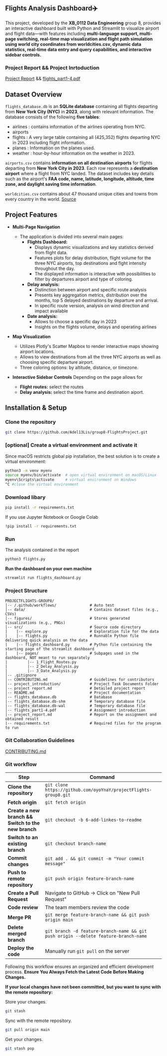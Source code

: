 
## Flights Analysis Dashboard✈️
This project, developed by the **XB_0112 Data Engineering** group 8, provides an interactive dashboard built with Python and Streamlit to visualize airport and flight data—with features including **multi-language support, multi-page switching, real-time map visualization and flight path simulation using world city coordinates from worldcities.csv, dynamic data statistics, real-time data entry and query capabilities, and interactive sidebar controls.**
### Project Report && Project Inrtoduction
[Project Report](project%20report.md) && [flights_part1-4.pdf](flights_part1-4.pdf) 

## Dataset Overview
`flights_database.db` is an **SQLite database** containing all flights departing from **New York City (NYC)** in **2023**, along with relevant information. The database consists of the following **five tables**: 
* airlines : contains information of the airlines operating from NYC.
* airports
* flights : A very large table containing all (425,352) flights departing NYC in
2023 including flight information.
* planes : Information on the planes used.
* weather : hour-by-hour information on the weather in 2023.

`airports.csv` contains **information on all destination airports** for flights departing from **New York City in 2023**. Each row represents a **destination airport** where a flight from NYC landed. The dataset includes key details such as the airport's **FAA code, name, latitude, longitude, altitude, time zone, and daylight saving time information**.

`worldcities.csv` contains about 47 thousand unique cities and towns from every country in the world. [Source](https://simplemaps.com/data/world-cities)


## Project Features


- **Multi-Page Navigation**
  - The application is divided into several main pages:
    - **Flights Dashboard:**  
      - Displays dynamic visualizations and key statistics derived from flight data.
      - Features plots for delay distribution, flight volume for the three NYC airports, top destinations and flght intensity throughout the day.
      - The displayed information is interactive with possibilities to filter by departures airport and type of coloring.
    - **Delay analysis:**
      - Distinction between airport and specific route analysis
      - Presents key aggregation metrics, distribution over the months, top 5 delayed destinations by departure and arrival.
      - In specific route version, analysis on wind direction and impact available
    - **Date analysis:**  
      - Allows to choose a specific day in 2023
      - Insights on the flights volume, delays and operating airlines

- **Map Visualization**
  - Utilizes Plotly's Scatter Mapbox to render interactive maps showing airport locations.
  - Allows to view destinations from all the three NYC airports as well as choosing specific departure airport.
  - Three coloring options: by altitude, distance, or timezone.

- **Interactive Sidebar Controls**
  Depending on the page allows for
  - **Flight routes:** select the routes
  - **Delay analysis:** select the time frame and destination aiport.
      
## Installation & Setup
### Clone the repository
```bash
git clone https://github.com/Adel13Lis/group8-FlightsProject.git
```

### [optional] Create a virtual environment and activate it
Since macOS restricts global pip installation, the best solution is to create a virtual environment:
```bash
python3 -m venv myenv
source myenv/bin/activate  # open virtual environment on macOS/Linux
myenv\Scripts\activate     # virtual environment on Windows
^C #close the virtual environment
```

### Download libary
```bash
pip install -r requirements.txt
```
If you use Jupyter Notebook or Google Colab
```bash
!pip install -r requirements.txt
```
### Run
The analysis contained in the report
```bash
python3 flights.py
```
**Run the dashboard on your own machine**
```bash
streamlit run flights_dashboard.py
```

### Project Structure
```
PROJECTFLIGHTS-GROUP8/
|-- /.github/workflows/               # Auto test
│-- data/                             # Contains dataset files (e.g., CSVs)
│-- figures/                          # Stores generated visualizations (e.g., PNGs)
│-- src/                              # Source code directory
|    |-- explore.py                   # Exploration file for the data
|    |-- flights.py                   # Runnable Python file delivering quick analysis on the data
|    |-- flights_dashboard.py         # Python file containing the starting page of the streamlit dashboard
|    |-- pages/                       # Subpages used in the dashboard, NOT meant to run separately
|         |-- 1_Flight_Routes.py      
|         |-- 2_Delay_Analysis.py
|         |-- 3_Date_Analysis.py
│-- .gitignore            
│-- CONTRIBUTING.md                   # Guidelines for contributors
│-- project_introduction/             # Project Task Documents Folder
│-- project report.md                 # Detailed project report
│-- README.md                         # Project documentation
│-- flights_database.db               # Database
|-- flights_database.db-shm           # Temporary database file
|-- flights_database.db-wal           # Temporary database file
│-- flights_part1-4.pdf               # Assignment introduction
|-- project_report.md                 # Report on the assignment and obtained result
|-- requirements.txt                  # Required files for the program to run
```
### Git Collaboration Guidelines
[CONTRIBUTING.md](CONTRIBUTING.md)

### Git workflow
| Step | Command |
|------|---------|
| **Clone the repository** | `git clone https://github.com/oyoYnaY/projectFlights-group8.git` |
| **Fetch origin** | `git fetch origin` |
| **Create a new branch && Switch to the new branch** | `git checkout -b 6-add-linkes-to-readme` |
| **Switch to an existing branch** | `git checkout branch-name` |
| **Commit changes** | `git add . && git commit -m "Your commit message"` |
| **Push to remote repository** | `git push origin feature-branch-name` |
| **Create a Pull Request** | Navigate to GitHub → Click on "New Pull Request" |
| **Code review** | The team members review the code |
| **Merge PR** | `git merge feature-branch-name && git push origin main` |
| **Delete merged branch** | `git branch -d feature-branch-name && git push origin --delete feature-branch-name` |
| **Deploy the code** | Manually run `git pull` on the server |

Following this workflow ensures an organized and efficient development process. **Ensure You Always Fetch the Latest Code Before Making Changes.**

**If your local changes have not been committed, but you want to sync with the remote repository:**

Store your changes.
```bash
git stash
```
Sync with the remote repository.
```bash
git pull origin main
```
Get your changes.
```bash
git stash pop
```



